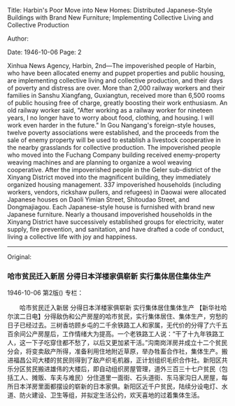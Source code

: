 Title: Harbin's Poor Move into New Homes: Distributed Japanese-Style Buildings with Brand New Furniture; Implementing Collective Living and Collective Production

Author:

Date: 1946-10-06
Page: 2

Xinhua News Agency, Harbin, 2nd—The impoverished people of Harbin, who have been allocated enemy and puppet properties and public housing, are implementing collective living and collective production, and their days of poverty and distress are over. More than 2,000 railway workers and their families in Sanshu Xiangfang, Guxiangtun, received more than 6,500 rooms of public housing free of charge, greatly boosting their work enthusiasm. An old railway worker said, "After working as a railway worker for nineteen years, I no longer have to worry about food, clothing, and housing. I will work even harder in the future." In Gou Nangang's foreign-style houses, twelve poverty associations were established, and the proceeds from the sale of enemy property will be used to establish a livestock cooperative in the nearby grasslands for collective production. The impoverished people who moved into the Fuchang Company building received enemy-property weaving machines and are planning to organize a wool weaving cooperative. After the impoverished people in the Geler sub-district of the Xinyang District moved into the magnificent building, they immediately organized housing management. 337 impoverished households (including workers, vendors, rickshaw pullers, and refugees) in Daowai were allocated Japanese houses on Daoli Yimian Street, Shitoudao Street, and Dongmajiagou. Each Japanese-style house is furnished with brand new Japanese furniture. Nearly a thousand impoverished households in the Xinyang District have successively established groups for electricity, water supply, fire prevention, and sanitation, and have drafted a code of conduct, living a collective life with joy and happiness.



<hr /> 

Original: 


### 哈市贫民迁入新居  分得日本洋楼家俱崭新  实行集体居住集体生产

1946-10-06
第2版()
专栏：

　　哈市贫民迁入新居
    分得日本洋楼家俱崭新
    实行集体居住集体生产
    【新华社哈尔滨二日电】分得敌伪和公产房屋的哈市贫民，实行集体居住、集体生产，穷愁的日子已经过去。三树香坊顾乡屯的二千余铁路工人和家属，无代价的分得了六千五百余间公产房屋后，工作情绪大为提高。一个老铁路工人说：“干了十九年铁路工人，这一下子吃穿住都不愁了，以后又更加紧干活。”沟南岗洋房并成立十二个贫民分会，将变卖敌产所得，准备利用住地附近草原，举办牲畜合作社，集体生产。搬进福昌公司大楼的贫民则得到了敌产织毛机器，正计划组织毛织合作社。新阳区共乐分区贫民搬进雄伟的大楼后，即自动组织房屋管理，道外三百三十七户贫民（包括工人、摊贩、车夫与难民）分住道里一面街、石头道街、东马家沟日人房屋，每所日本洋房里面都摆设的崭新的日本家俱。新阳区近千户贫民，陆续分设电灯、水道、防火建设、卫生等组，并拟定生活公约，欢天喜地的过着集体生活。
